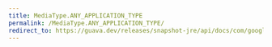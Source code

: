 ```yaml
---
title: MediaType.ANY_APPLICATION_TYPE
permalink: /MediaType.ANY_APPLICATION_TYPE/
redirect_to: https://guava.dev/releases/snapshot-jre/api/docs/com/google/common/net/MediaType.html#ANY_APPLICATION_TYPE
---
```

